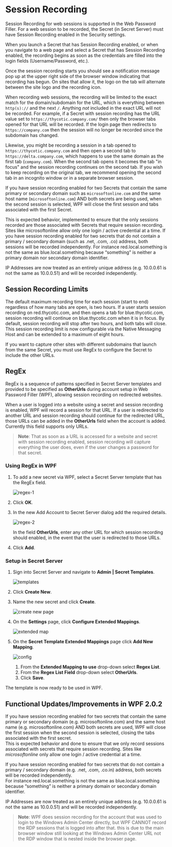 [title]: # (Session Recording)
[tags]: # (WPF)
[priority]: # (10)

# Session Recording

Session Recording for web sessions is supported in the Web Password Filler. For a web session to be recorded, the Secret (in Secret Server) must have Session Recording enabled in the Security settings.

When you launch a Secret that has Session Recording enabled, or when you navigate to a web page and select a Secret that has Session Recording enabled, the recording begins as soon as the credentials are filled into the login fields (Username/Password, etc.).

Once the session recording starts you should see a notification message pop up at the upper right side of the browser window indicating that recording has begun. On sites that allow it, the logo on the tab will alternate between the site logo and the recording icon.

When recording web sessions, the recording will be limited to the exact match for the domain/subdomain for the URL, which is everything between `http(s)://` and the next `/`. Anything *not* included in the exact URL will not be recorded. For example, if a Secret with session recording has the URL value set to `https://thycotic.company.com/` then only the browser tabs opened for that URL will be recorded. If the login page then redirects to `https://company.com` then the session will no longer be recorded since the subdomain has changed.

Likewise, you might be recording a session in a tab opened to `https://thycotic.company.com` and then open a second tab to `https://delta.company.com`, which happens to use the same domain as the first tab (`company.com`). When the second tab opens it becomes the tab "in focus" and the session recording continues on the second tab. If you wish to keep recording on the original tab, we recommend opening the second tab in an incognito window or in a separate browser session.

If you have session recording enabled for two Secrets that contain the same primary or secondary domain such as `microsoftonline.com` and the same host name (`microsoftonline.com`) AND both secrets are being used, when the second session is selected, WPF will close the first session and tabs associated with the first Secret.

This is expected behavior, implemented to ensure that the only sessions recorded are those associated with Secrets that require session recording. Sites like microsoftonline allow only one login / active credential at a time. If you have session recording enabled for two secrets that do not contain a primary / secondary domain (such as .net, .com, .co) address, both sessions will be recorded independently. For instance red.local.something is not the same as blue.local.something because “something” is neither a primary domain nor secondary domain identifier.

IP Addresses are now treated as an entirely unique address (e.g. 10.0.0.61 is not the same as 10.0.0.51) and will be recorded independently.

## Session Recording Limits

The default maximum recording time for each session (start to end) regardless of how many tabs are open, is two hours. If a user starts session recording on red.thycotic.com, and then opens a tab for blue.thycotic.com, session recording will continue on blue.thycotic.com when it is in focus. By default, session recording will stop after two hours, and both tabs will close. This session recording limit is now configurable via the Native Messaging Host and can be extended to a maximum of eight hours.

If you want to capture other sites with different subdomains that launch from the same Secret, you must use RegEx to configure the Secret to include the other URLs.

## RegEx

RegEx is a sequence of patterns specified in Secret Server templates and provided to be specified as __OtherUrls__ during account setup in Web Password Filler (WPF), allowing session recording on redirected websites.

When a user is logged into a website using a secret and session recording is enabled, WPF will record a session for that URL. If a user is redirected to another URL and session recording should continue for the redirected URL, those URLs can be added in the __OtherUrls__ field when the account is added. Currently this field supports only URLs.

>**Note**: That as soon as a URL is accessed for a website and secret with session recording enabled, session recording will capture everything the user does, even if the user changes a password for that secret.

### Using RegEx in WPF

1. To add a new secret via WPF, select a Secret Server template that has the RegEx field.

   ![regex-1](images/regex-1.png "Add Account to Secret Server modal")
1. Click __OK__.
1. In the new Add Account to Secret Server dialog add the required details.

   ![regex-2](images/regex-2.png "Add Account to Secret Server with RegEx template selected")

   In the field __OtherUrls__,  enter any other URL for which session recording should enabled, in the event that the user is redirected to those URLs.  
1. Click __Add__.

### Setup in Secret Server

1. Sign into Secret Server and navigate to __Admin | Secret Templates__.

   ![templates](images/create-secret.png "Templates pages with create new button")
1. Click __Create New__.
1. Name the new secret and click __Create__.

   ![create new page](images/create-secret-2.png "Create new secret template page")
1. On the __Settings__ page, click __Configure Extended Mappings__.

   ![extended map](images/create-secret-3.png "Settings page with configure extended mappings button")
1. On the __Secret Template Extended Mappings__ page click __Add New Mapping__.

   ![config](images/create-secret-4.png "Secret Template Extended Mappings page with drop-down menus")

   1. From the __Extended Mapping to use__ drop-down select __Regex List__.
   1. From the __Regex List Field__ drop-down select __OtherUrls__.
   1. Click __Save__.

The template is now ready to be used in WPF.

## Functional Updates/Improvements in WPF 2.0.2

If you have session recording enabled for two secrets that contain the same primary or secondary domain (e.g. microsoftonline.com) and the same host name (e.g. microsoftonline.com) AND both secrets are used, WPF will close the first session when the second session is selected, closing the tabs associated with the first secret.  
This is expected behavior and done to ensure that we only record sessions associated with secrets that require session recording. Sites like _microsoftonline_ only allow one login / active credential at a time.

If you have session recording enabled for two secrets that do not contain a primary / secondary domain (e.g. .net, .com, .co.in) address, both secrets will be recorded independently.  
For instance red.local.something is not the same as blue.local.something because “something” is neither a primary domain or secondary domain identifier.

IP Addresses are now treated as an entirely unique address  (e.g. 10.0.0.61 is not the same as 10.0.0.51) and will be recorded independently.

>**Note**: WPF does session recording for the account that was used to login to the Windows Admin Center directly, but WPF CANNOT record the RDP sessions that is logged into after that. this is due to the main browser window still looking at the Windows Admin Center URL not the RDP window that is nested inside the browser page.
